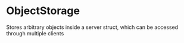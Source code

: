 # ObjectStorage
Stores arbitrary objects inside a server struct, which can be accessed through multiple clients
